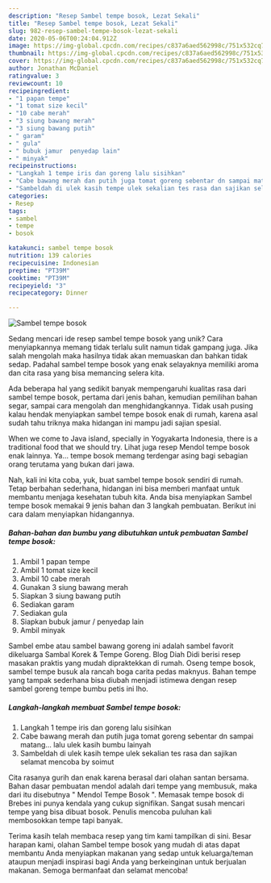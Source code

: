 ```yaml
---
description: "Resep Sambel tempe bosok, Lezat Sekali"
title: "Resep Sambel tempe bosok, Lezat Sekali"
slug: 982-resep-sambel-tempe-bosok-lezat-sekali
date: 2020-05-06T00:24:04.912Z
image: https://img-global.cpcdn.com/recipes/c837a6aed562998c/751x532cq70/sambel-tempe-bosok-foto-resep-utama.jpg
thumbnail: https://img-global.cpcdn.com/recipes/c837a6aed562998c/751x532cq70/sambel-tempe-bosok-foto-resep-utama.jpg
cover: https://img-global.cpcdn.com/recipes/c837a6aed562998c/751x532cq70/sambel-tempe-bosok-foto-resep-utama.jpg
author: Jonathan McDaniel
ratingvalue: 3
reviewcount: 10
recipeingredient:
- "1 papan tempe"
- "1 tomat size kecil"
- "10 cabe merah"
- "3 siung bawang merah"
- "3 siung bawang putih"
- " garam"
- " gula"
- " bubuk jamur  penyedap lain"
- " minyak"
recipeinstructions:
- "Langkah 1 tempe iris dan goreng lalu sisihkan"
- "Cabe bawang merah dan putih juga tomat goreng sebentar dn sampai matang... lalu ulek kasih bumbu lainyah"
- "Sambeldah di ulek kasih tempe ulek sekalian tes rasa dan sajikan selamat mencoba by soimut"
categories:
- Resep
tags:
- sambel
- tempe
- bosok

katakunci: sambel tempe bosok 
nutrition: 139 calories
recipecuisine: Indonesian
preptime: "PT39M"
cooktime: "PT39M"
recipeyield: "3"
recipecategory: Dinner

---
```



![Sambel tempe bosok](https://img-global.cpcdn.com/recipes/c837a6aed562998c/751x532cq70/sambel-tempe-bosok-foto-resep-utama.jpg)

Sedang mencari ide resep sambel tempe bosok yang unik? Cara menyiapkannya memang tidak terlalu sulit namun tidak gampang juga. Jika salah mengolah maka hasilnya tidak akan memuaskan dan bahkan tidak sedap. Padahal sambel tempe bosok yang enak selayaknya memiliki aroma dan cita rasa yang bisa memancing selera kita.

Ada beberapa hal yang sedikit banyak mempengaruhi kualitas rasa dari sambel tempe bosok, pertama dari jenis bahan, kemudian pemilihan bahan segar, sampai cara mengolah dan menghidangkannya. Tidak usah pusing kalau hendak menyiapkan sambel tempe bosok enak di rumah, karena asal sudah tahu triknya maka hidangan ini mampu jadi sajian spesial.

When we come to Java island, specially in Yogyakarta Indonesia, there is a traditional food that we should try. Lihat juga resep Mendol tempe bosok enak lainnya. Ya… tempe bosok memang terdengar asing bagi sebagian orang terutama yang bukan dari jawa.


Nah, kali ini kita coba, yuk, buat sambel tempe bosok sendiri di rumah. Tetap berbahan sederhana, hidangan ini bisa memberi manfaat untuk membantu menjaga kesehatan tubuh kita. Anda bisa menyiapkan Sambel tempe bosok memakai 9 jenis bahan dan 3 langkah pembuatan. Berikut ini cara dalam menyiapkan hidangannya.

<!--inarticleads1-->

##### Bahan-bahan dan bumbu yang dibutuhkan untuk pembuatan Sambel tempe bosok:

1. Ambil 1 papan tempe
1. Ambil 1 tomat size kecil
1. Ambil 10 cabe merah
1. Gunakan 3 siung bawang merah
1. Siapkan 3 siung bawang putih
1. Sediakan  garam
1. Sediakan  gula
1. Siapkan  bubuk jamur / penyedap lain
1. Ambil  minyak


Sambel embe atau sambel bawang goreng ini adalah sambel favorit dikeluarga Sambal Korek &amp; Tempe Goreng. Blog Diah Didi berisi resep masakan praktis yang mudah dipraktekkan di rumah. Oseng tempe bosok, sambel tempe busuk ala rancah boga carita pedas maknyus. Bahan tempe yang tampak sederhana bisa diubah menjadi istimewa dengan resep sambel goreng tempe bumbu petis ini lho. 

<!--inarticleads2-->

##### Langkah-langkah membuat Sambel tempe bosok:

1. Langkah 1 tempe iris dan goreng lalu sisihkan
1. Cabe bawang merah dan putih juga tomat goreng sebentar dn sampai matang... lalu ulek kasih bumbu lainyah
1. Sambeldah di ulek kasih tempe ulek sekalian tes rasa dan sajikan selamat mencoba by soimut


Cita rasanya gurih dan enak karena berasal dari olahan santan bersama. Bahan dasar pembuatan mendol adalah dari tempe yang membusuk, maka dari itu disebutnya &#34; Mendol Tempe Bosok &#34;. Memasak tempe bosok di Brebes ini punya kendala yang cukup signifikan. Sangat susah mencari tempe yang bisa dibuat bosok. Penulis mencoba puluhan kali membosokkan tempe tapi banyak. 

Terima kasih telah membaca resep yang tim kami tampilkan di sini. Besar harapan kami, olahan Sambel tempe bosok yang mudah di atas dapat membantu Anda menyiapkan makanan yang sedap untuk keluarga/teman ataupun menjadi inspirasi bagi Anda yang berkeinginan untuk berjualan makanan. Semoga bermanfaat dan selamat mencoba!

